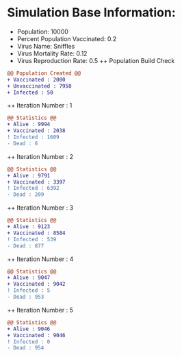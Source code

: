 # Simulation Base Information:
+ Population: 10000
+ Percent Population Vaccinated: 0.2
+ Virus Name: Sniffles
+ Virus Mortality Rate: 0.12
+ Virus Reproduction Rate: 0.5
++ Population Build Check
```diff
@@ Population Created @@
+ Vaccinated : 2000
+ Unvaccinated : 7950
+ Infected : 50
```
++ Iteration Number : 1
```diff
@@ Statistics @@
+ Alive : 9994
+ Vaccinated : 2038
! Infected : 1609
- Dead : 6
```
++ Iteration Number : 2
```diff
@@ Statistics @@
+ Alive : 9791
+ Vaccinated : 3397
! Infected : 6392
- Dead : 209
```
++ Iteration Number : 3
```diff
@@ Statistics @@
+ Alive : 9123
+ Vaccinated : 8584
! Infected : 539
- Dead : 877
```
++ Iteration Number : 4
```diff
@@ Statistics @@
+ Alive : 9047
+ Vaccinated : 9042
! Infected : 5
- Dead : 953
```
++ Iteration Number : 5
```diff
@@ Statistics @@
+ Alive : 9046
+ Vaccinated : 9046
! Infected : 0
- Dead : 954
```
